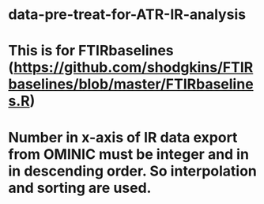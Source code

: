 # data-pre-treat-for-ATR-IR-analysis
# This is for FTIRbaselines (https://github.com/shodgkins/FTIRbaselines/blob/master/FTIRbaselines.R)
# Number in x-axis of IR data export from OMINIC must be integer and in in descending order. So interpolation and sorting are used.
